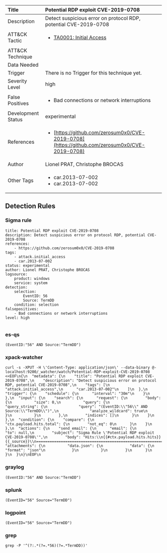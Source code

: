 | Title                | Potential RDP exploit CVE-2019-0708                                                                                                                                                 |
|:---------------------|:------------------------------------------------------------------------------------------------------------------------------------------------------------|
| Description          | Detect suspicious error on protocol RDP, potential CVE-2019-0708                                                                                                                                           |
| ATT&amp;CK Tactic    | <ul><li>[TA0001: Initial Access](https://attack.mitre.org/tactics/TA0001)</li></ul>  |
| ATT&amp;CK Technique | <ul></ul>                             |
| Data Needed          | <ul></ul>                                                         |
| Trigger              |  There is no Trigger for this technique yet.  |
| Severity Level       | high                                                                                                                                                 |
| False Positives      | <ul><li>Bad connections or network interruptions</li></ul>                                                                  |
| Development Status   | experimental                                                                                                                                                |
| References           | <ul><li>[https://github.com/zerosum0x0/CVE-2019-0708](https://github.com/zerosum0x0/CVE-2019-0708)</li></ul>                                                          |
| Author               | Lionel PRAT, Christophe BROCAS                                                                                                                                                |
| Other Tags           | <ul><li>car.2013-07-002</li><li>car.2013-07-002</li></ul> | 

## Detection Rules

### Sigma rule

```
title: Potential RDP exploit CVE-2019-0708
description: Detect suspicious error on protocol RDP, potential CVE-2019-0708
references:
    - https://github.com/zerosum0x0/CVE-2019-0708
tags:
    - attack.initial_access
    - car.2013-07-002
status: experimental
author: Lionel PRAT, Christophe BROCAS
logsource:
    product: windows
    service: system
detection:
    selection:
        EventID: 56
        Source: TermDD
    condition: selection
falsepositives:
    - Bad connections or network interruptions
level: high


```





### es-qs
    
```
(EventID:"56" AND Source:"TermDD")
```


### xpack-watcher
    
```
curl -s -XPUT -H \'Content-Type: application/json\' --data-binary @- localhost:9200/_watcher/watch/Potential-RDP-exploit-CVE-2019-0708 <<EOF\n{\n  "metadata": {\n    "title": "Potential RDP exploit CVE-2019-0708",\n    "description": "Detect suspicious error on protocol RDP, potential CVE-2019-0708",\n    "tags": [\n      "attack.initial_access",\n      "car.2013-07-002"\n    ]\n  },\n  "trigger": {\n    "schedule": {\n      "interval": "30m"\n    }\n  },\n  "input": {\n    "search": {\n      "request": {\n        "body": {\n          "size": 0,\n          "query": {\n            "query_string": {\n              "query": "(EventID:\\"56\\" AND Source:\\"TermDD\\")",\n              "analyze_wildcard": true\n            }\n          }\n        },\n        "indices": []\n      }\n    }\n  },\n  "condition": {\n    "compare": {\n      "ctx.payload.hits.total": {\n        "not_eq": 0\n      }\n    }\n  },\n  "actions": {\n    "send_email": {\n      "email": {\n        "to": null,\n        "subject": "Sigma Rule \'Potential RDP exploit CVE-2019-0708\'",\n        "body": "Hits:\\n{{#ctx.payload.hits.hits}}{{_source}}\\n================================================================================\\n{{/ctx.payload.hits.hits}}",\n        "attachments": {\n          "data.json": {\n            "data": {\n              "format": "json"\n            }\n          }\n        }\n      }\n    }\n  }\n}\nEOF\n
```


### graylog
    
```
(EventID:"56" AND Source:"TermDD")
```


### splunk
    
```
(EventID="56" Source="TermDD")
```


### logpoint
    
```
(EventID="56" Source="TermDD")
```


### grep
    
```
grep -P '^(?:.*(?=.*56)(?=.*TermDD))'
```



